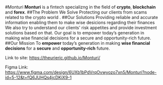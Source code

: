 #Monturi
**Monturi** is a fintech specializng in the field of **crypto**, **blockchain** and **forex**.
##The Problem We Solve
Protecting our clients from scams related to the crypto world .
##Our Solutions
Providing reliable and accurate information enabling them to make wise desicions regarding their finances
We also try to understand our clients' risk appetites and provide investment solutions based on that. Our goal is to empower today’s generation in making wise financial decisions for a secure and opportunity-rich future.
##Our Mission
To **empower** today’s generation in making **wise financial decisions** for a **secure** and **opportunity-rich** future.

Link to site:    https://theurieric.github.io/Monturi/

Figma Link: https://www.figma.com/design/6UXb1bPdVrqOvwyozo7xn5/Monturi?node-id=5-12&t=fQ6JUHQs4jcDKiX9-1